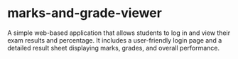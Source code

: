 # marks-and-grade-viewer
A simple web-based application that allows students to log in and view their exam results and percentage. It includes a user-friendly login page and a detailed result sheet displaying marks, grades, and overall performance. 
